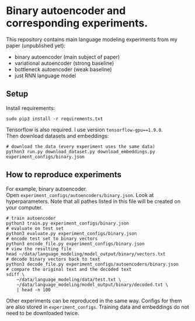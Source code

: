 # Binary autoencoder and corresponding experiments.
This repository contains main language modeling experiments from my paper (unpublished yet):  
* binary autoencoder (main subject of paper)  
* variational autoencoder (strong baseline)  
* bottleneck autoencoder (weak baseline)  
* just RNN language model  

## Setup
Install requirements: 

    sudo pip3 install -r requirements.txt
Tensorflow is also required. I use version `tensorflow-gpu==1.9.0`.  
Then download datasets and embeddings:

    # download the data (every experiment uses the same data)
    python3 run.py download_dataset.py download_embeddings.py experiment_configs/binary.json
## How to reproduce experiments
For example, binary autoencoder.  
Open `experiment_configs/autoencoders/binary.json`. Look at hyperparameters. Note that all pathes listed in this file will be created on your computer.

    # train autoencoder
    python3 train.py experiment_configs/binary.json
    # evaluate on test set
    python3 evaluate.py experiment_configs/binary.json
    # encode test set to binary vectors
    python3 encode_file.py experiment_configs/binary.json
    # view the resulting file
    head ~/data/language_modeling/model_output/binary/vectors.txt
    # decode binary vectors back to text
    python3 decode_file.py experiment_configs/autoencoders/binary.json
    # compare the original text and the decoded text
    sdiff \
        ~/data/language_modeling/data/test.txt \
        ~/data/language_modeling/model_output/binary/decoded.txt \
        | head -n 100

Other experiments can be reproduced in the same way. Configs for them are also stored in `experiment_configs`. Training data and embeddings do not need to be downloaded twice.
